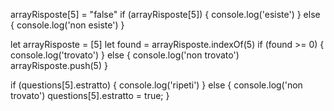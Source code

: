  arrayRisposte[5] = "false"
 if (arrayRisposte[5]) {
     console.log('esiste')
 } else {
     console.log('non esiste')
 }

let arrayRisposte = [5]
let found = arrayRisposte.indexOf(5)
if (found >= 0) {
    console.log('trovato')
} else {
    console.log('non trovato')
    arrayRisposte.push(5)
}

if (questions[5].estratto) {
    console.log('ripeti')
} else {
    console.log('non trovato')
    questions[5].estratto = true;
}